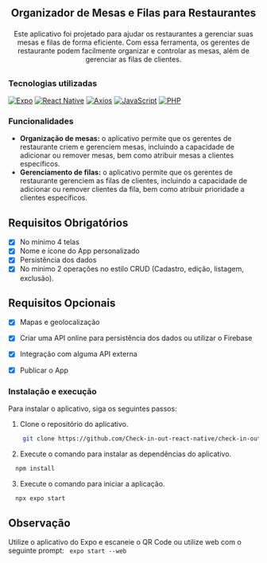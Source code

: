 ## <p align="center">Organizador de Mesas e Filas para Restaurantes</p>

<p align="center">Este aplicativo foi projetado para ajudar os restaurantes a gerenciar suas mesas e filas de forma eficiente. Com essa ferramenta, os gerentes de restaurante podem facilmente organizar e controlar as mesas, além de gerenciar as filas de clientes.
</p>

##

### Tecnologias utilizadas

[![Expo][Expo.js]][Expo-url]
[![React Native][ReactNative.js]][ReactNative-url]
[![Axios][Axios.js]][Axios-url]
[![JavaScript][JavaScript.js]][JavaScript-url]
[![PHP][PHP.js]][PHP-url]

### Funcionalidades

- <b>Organização de mesas:</b> o aplicativo permite que os gerentes de restaurante criem e gerenciem mesas, incluindo a capacidade de adicionar ou remover mesas, bem como atribuir mesas a clientes específicos.
- <b>Gerenciamento de filas:</b> o aplicativo permite que os gerentes de restaurante gerenciem as filas de clientes, incluindo a capacidade de adicionar ou remover clientes da fila, bem como atribuir prioridade a clientes específicos.


## Requisitos Obrigatórios

- [x] No mínimo 4 telas
- [x] Nome e ícone do App personalizado
- [x] Persistência dos dados
- [x] No mínimo 2 operações no estilo CRUD (Cadastro, edição, listagem, exclusão).

## Requisitos Opcionais

- [x] Mapas e geolocalização
- [x] Criar uma API online para persistência dos dados ou utilizar o Firebase
- [x] Integração com alguma API externa
- [x] Publicar o App


### Instalação e execução

Para instalar o aplicativo, siga os seguintes passos:

1. Clone o repositório do aplicativo.
```sh
    git clone https://github.com/Check-in-out-react-native/check-in-out-app.git
```
2. Execute o comando para instalar as dependências do aplicativo.
```sh
  npm install
```
3. Execute o comando para iniciar a aplicação.
```sh
  npx expo start
```

## Observação

Utilize o aplicativo do Expo e escaneie o QR Code ou utilize web com o seguinte prompt:  ``` expo start --web```

<!-- MARKDOWN LINKS & IMAGES -->
<!-- https://www.markdownguide.org/basic-syntax/#reference-style-links -->
[contributors-shield]: https://img.shields.io/github/contributors/othneildrew/Best-README-Template.svg?style=for-the-badge
[contributors-url]: https://github.com/othneildrew/Best-README-Template/graphs/contributors
[forks-shield]: https://img.shields.io/github/forks/othneildrew/Best-README-Template.svg?style=for-the-badge
[forks-url]: https://github.com/othneildrew/Best-README-Template/network/members
[stars-shield]: https://img.shields.io/github/stars/othneildrew/Best-README-Template.svg?style=for-the-badge
[stars-url]: https://github.com/othneildrew/Best-README-Template/stargazers
[issues-shield]: https://img.shields.io/github/issues/othneildrew/Best-README-Template.svg?style=for-the-badge
[issues-url]: https://github.com/othneildrew/Best-README-Template/issues
[license-shield]: https://img.shields.io/github/license/othneildrew/Best-README-Template.svg?style=for-the-badge
[license-url]: https://github.com/othneildrew/Best-README-Template/blob/master/LICENSE.txt
[linkedin-shield]: https://img.shields.io/badge/-LinkedIn-black.svg?style=for-the-badge&logo=linkedin&colorB=555
[linkedin-url]: https://linkedin.com/in/othneildrew
[product-screenshot]: images/screenshot.png
[Next.js]: https://img.shields.io/badge/next.js-000000?style=for-the-badge&logo=nextdotjs&logoColor=white
[Next-url]: https://nextjs.org/
[React.js]: https://img.shields.io/badge/React-20232A?style=for-the-badge&logo=react&logoColor=61DAFB
[React-url]: https://reactjs.org/
[Javascript]: https://www.learn-js.org/
[Vue.js]: https://img.shields.io/badge/Vue.js-35495E?style=for-the-badge&logo=vuedotjs&logoColor=4FC08D
[Vue-url]: https://vuejs.org/
[Angular.io]: https://img.shields.io/badge/Angular-DD0031?style=for-the-badge&logo=angular&logoColor=white
[Angular-url]: https://angular.io/
[Svelte.dev]: https://img.shields.io/badge/Svelte-4A4A55?style=for-the-badge&logo=svelte&logoColor=FF3E00
[Svelte-url]: https://svelte.dev/
[Laravel.com]: https://img.shields.io/badge/Laravel-FF2D20?style=for-the-badge&logo=laravel&logoColor=white
[Laravel-url]: https://laravel.com
[Bootstrap.com]: https://img.shields.io/badge/Bootstrap-563D7C?style=for-the-badge&logo=bootstrap&logoColor=white
[Bootstrap-url]: https://getbootstrap.com
[JQuery.com]: https://img.shields.io/badge/jQuery-0769AD?style=for-the-badge&logo=jquery&logoColor=white
[JQuery-url]: https://jquery.com 
[Axios.js]: https://img.shields.io/badge/Axios-5A29E4?style=for-the-badge&logo=axios&logoColor=white
[Axios-url]: https://axios-http.com/
[PHP.js]: https://img.shields.io/badge/PHP-777BB4?style=for-the-badge&logo=php&logoColor=white
[PHP-url]: https://www.php.net/
[JavaScript.js]: https://img.shields.io/badge/JavaScript-F7DF1E?style=for-the-badge&logo=javascript&logoColor=black
[JavaScript-url]: https://developer.mozilla.org/en-US/docs/Web/JavaScript
[ReactNative.js]: https://img.shields.io/badge/React_Native-20232A?style=for-the-badge&logo=react&logoColor=61DAFB
[ReactNative-url]: https://reactnative.dev/
[Expo.js]: https://img.shields.io/badge/Expo-1B1F23?style=for-the-badge&logo=expo&logoColor=white
[Expo-url]: https://expo.dev/

